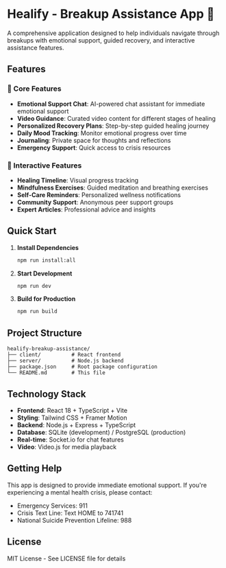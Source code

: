 # Healify - Breakup Assistance App 💚

A comprehensive application designed to help individuals navigate through breakups with emotional support, guided recovery, and interactive assistance features.

## Features

### 🎯 Core Features
- **Emotional Support Chat**: AI-powered chat assistant for immediate emotional support
- **Video Guidance**: Curated video content for different stages of healing
- **Personalized Recovery Plans**: Step-by-step guided healing journey
- **Daily Mood Tracking**: Monitor emotional progress over time
- **Journaling**: Private space for thoughts and reflections
- **Emergency Support**: Quick access to crisis resources

### 🌟 Interactive Features
- **Healing Timeline**: Visual progress tracking
- **Mindfulness Exercises**: Guided meditation and breathing exercises
- **Self-Care Reminders**: Personalized wellness notifications
- **Community Support**: Anonymous peer support groups
- **Expert Articles**: Professional advice and insights

## Quick Start

1. **Install Dependencies**
   ```bash
   npm run install:all
   ```

2. **Start Development**
   ```bash
   npm run dev
   ```

3. **Build for Production**
   ```bash
   npm run build
   ```

## Project Structure

```
healify-breakup-assistance/
├── client/          # React frontend
├── server/          # Node.js backend
├── package.json     # Root package configuration
└── README.md        # This file
```

## Technology Stack

- **Frontend**: React 18 + TypeScript + Vite
- **Styling**: Tailwind CSS + Framer Motion
- **Backend**: Node.js + Express + TypeScript
- **Database**: SQLite (development) / PostgreSQL (production)
- **Real-time**: Socket.io for chat features
- **Video**: Video.js for media playback

## Getting Help

This app is designed to provide immediate emotional support. If you're experiencing a mental health crisis, please contact:
- Emergency Services: 911
- Crisis Text Line: Text HOME to 741741
- National Suicide Prevention Lifeline: 988

## License

MIT License - See LICENSE file for details